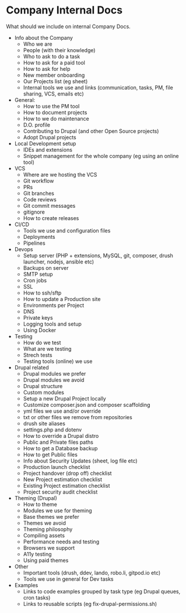 # Company Internal Docs

What should we include on internal Company Docs.

- Info about the Company
  - Who we are
  - People (with their knowledge)
  - Who to ask to do a task
  - How to ask for a paid tool
  - How to ask for help
  - New member onboarding
  - Our Projects list (eg sheet)
  - Internal tools we use and links (communication, tasks, PM, file sharing, VCS, emails etc)
- General:
  - How to use the PM tool
  - How to document projects
  - How to we do maintenance
  - D.O. profile
  - Contributing to Drupal (and other Open Source projects)
  - Adopt Drupal projects
- Local Development setup
  - IDEs and extensions
  - Snippet management for the whole company (eg using an online tool)
- VCS
  - Where are we hosting the VCS
  - Git workflow
  - PRs
  - Git branches
  - Code reviews
  - Git commit messages
  - gitignore
  - How to create releases
- CI/CD
  - Tools we use and configuration files
  - Deployments
  - Pipelines
- Devops
  - Setup server (PHP + extensions, MySQL, git, composer, drush launcher, nodejs, ansible etc)
  - Backups on server
  - SMTP setup
  - Cron jobs
  - SSL
  - How to ssh/sftp
  - How to update a Production site
  - Environments per Project
  - DNS
  - Private keys
  - Logging tools and setup
  - Using Docker
- Testing
  - How do we test
  - What are we testing
  - Strech tests
  - Testing tools (online) we use
- Drupal related
  - Drupal modules we prefer
  - Drupal modules we avoid
  - Drupal structure
  - Custom modules
  - Setup a new Drupal Project locally
  - Customize composer.json and composer scaffolding
  - yml files we use and/or override
  - txt or other files we remove from repositories
  - drush site aliases
  - settings.php and dotenv
  - How to override a Drupal distro
  - Public and Private files paths
  - How to get a Database backup
  - How to get Public files
  - Info about Security Updates (sheet, log file etc)
  - Production launch checklist
  - Project handover (drop off) checklist
  - New Project estimation checklist
  - Existing Project estimation checklist
  - Project security audit checklist
- Theming (Drupal)
  - How to theme
  - Modules we use for theming
  - Base themes we prefer
  - Themes we avoid
  - Theming philosophy
  - Compiling assets
  - Performance needs and testing
  - Browsers we support
  - A11y testing
  - Using paid themes
- Other
  - Important tools (drush, ddev, lando, robo.li, gitpod.io etc)
  - Tools we use in general for Dev tasks
- Examples
  - Links to code examples grouped by task type (eg Drupal queues, cron tasks)
  - Links to reusable scripts (eg fix-drupal-permissions.sh)
